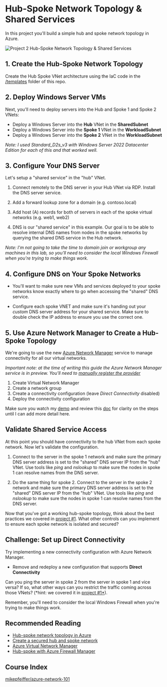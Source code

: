 # Hub-Spoke Network Topology & Shared Services

In this project you'll build a simple hub and spoke network topology in Azure.

![Project 2 Hub-Spoke Network Topology & Shared Services](https://user-images.githubusercontent.com/5126491/166937555-d9b727fc-f9b4-4943-99a5-07d4d5a060ec.jpg)

## 1. Create the Hub-Spoke Network Topology

Create the Hub Spoke VNet architecture using the IaC code in the [/templates](https://github.com/mikepfeiffer/azure-network-101/tree/main/projects/Project%202/templates) folder of this repo.

## 2. Deploy Windows Server VMs

Next, you'll need to deploy servers into the Hub and Spoke 1 and Spoke 2 VNets:

* Deploy a Windows Server into the **Hub** VNet in the **SharedSubnet**
* Deploy a Windows Server into the **Spoke 1** VNet in the **WorkloadSubnet**
* Deploy a Windows Server into the **Spoke 2** VNet in the **WorkloadSubnet**

*Note: I used Standard_D2s_v3 with Windows Server 2022 Datacenter Edition for each of this and that worked well.*

## 3. Configure Your DNS Server

Let's setup a "shared service" in the "hub" VNet.

1. Connect remotely to the DNS server in your Hub VNet via RDP. Install the DNS server service.

2. Add a forward lookup zone for a domain (e.g. contoso.local)

3. Add host (A) records for both of servers in each of the spoke virtual networks (e.g. web1, web2)

4. DNS is our "shared service" in this example. Our goal is to be able to resolve internal DNS names from nodes in the spoke networks by querying the shared DNS service in the Hub network.

*Note: I'm not going to take the time to domain join or workgroup any machines in this lab, so you'll need to consider the local Windows Firewall when you're trying to make things work.*

## 4. Configure DNS on Your Spoke Networks

* You'll want to make sure new VMs and services deployed to your spoke networks know exactly where to go when accessing the "shared" DNS service.

* Configure each spoke VNET and make sure it's handing out your *custom* DNS server address for your shared service. Make sure to double check the IP address to ensure you use the correct one.

## 5. Use Azure Network Manager to Create a Hub-Spoke Topology

We're going to use the new [Azure Network Manager](https://docs.microsoft.com/en-us/azure/virtual-network-manager/create-virtual-network-manager-portal) service to manage connectivity for all our virtual networks.

*Important note: at the time of writing this guide the Azure Network Manager service is in preview. You'll need to [manually register the provider](https://docs.microsoft.com/en-us/azure/virtual-network-manager/create-virtual-network-manager-portal#register-subscription-for-public-preview)*

1. Create Virtual Network Manager
2. Create a network group
3. Create a connectivity configuration (leave *Direct Connectivity* disabled)
4. Deploy the connectivity configuration

Make sure you watch my [demo](https://www.youtube.com/watch?v=g-zDveuQU4E) and review this [doc](https://docs.microsoft.com/en-us/azure/virtual-network-manager/create-virtual-network-manager-portal) for clarity on the steps until I can add more detail here.

## Validate Shared Service Access

At this point you should have connectivity to the hub VNet from each spoke network. Now let's validate the configuration.

1. Connect to the server in the spoke 1 network and make sure the primary DNS server address is set to the "shared" DNS server IP from the "hub" VNet. Use tools like *ping* and *nslookup* to make sure the nodes in spoke 1 can resolve names from the DNS server.

2. Do the same thing for spoke 2. Connect to the server in the spoke 2 network and make sure the primary DNS server address is set to the "shared" DNS server IP from the "hub" VNet. Use tools like *ping* and *nslookup* to make sure the nodes in spoke 1 can resolve names from the DNS server.

Now that you've got a working hub-spoke topology, think about the best practices we covered in [project #1](https://github.com/mikepfeiffer/azure-network-101/tree/main/projects/Project%201). What other controls can you implement to ensure each spoke network is isolated and secured?

## Challenge: Set up Direct Connectivity

Try implementing a new connectivity configuration with Azure Network Manager.

* Remove and redeploy a new configuration that supports **Direct Connectivity**

Can you ping the server in spoke 2 from the server in spoke 1 and vice versa? If so, what other ways can you restrict the traffic coming across those VNets? (*hint: we covered it in [project #1*](https://github.com/mikepfeiffer/azure-network-101/tree/main/projects/Project%201)).

Remember, you'll need to consider the local Windows Firewall when you're trying to make things work.

## Recommended Reading


* [Hub-spoke network topology in Azure](https://docs.microsoft.com/en-us/azure/architecture/reference-architectures/hybrid-networking/hub-spoke?tabs=cli)
* [Create a secured hub and spoke network](https://docs.microsoft.com/en-us/azure/virtual-network-manager/tutorial-create-secured-hub-and-spoke)
* [Azure Virtual Network Manager](https://docs.microsoft.com/en-us/azure/virtual-network-manager/create-virtual-network-manager-portal)
* [Hub-spoke with Azure Firewall Manager](https://docs.microsoft.com/en-us/azure/firewall-manager/secure-hybrid-network)

## Course Index
[mikepfeiffer/azure-network-101](https://github.com/mikepfeiffer/azure-network-101)